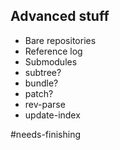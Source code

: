 ## Advanced stuff

- Bare repositories
- Reference log
- Submodules
- subtree?
- bundle?
- patch?
- rev-parse
- update-index

#needs-finishing